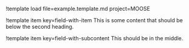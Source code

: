 !template load file=example.template.md
               project=MOOSE

!template item key=field-with-item
This is some content that should be below the second heading.

!template item key=field-with-subcontent
This should be in the middle.
